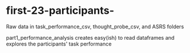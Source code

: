 # first-23-participants- 
Raw data in task_performance_csv, thought_probe_csv, and ASRS folders

part1_performance_analysis creates easy(ish) to read dataframes and explores the participants' task performance
